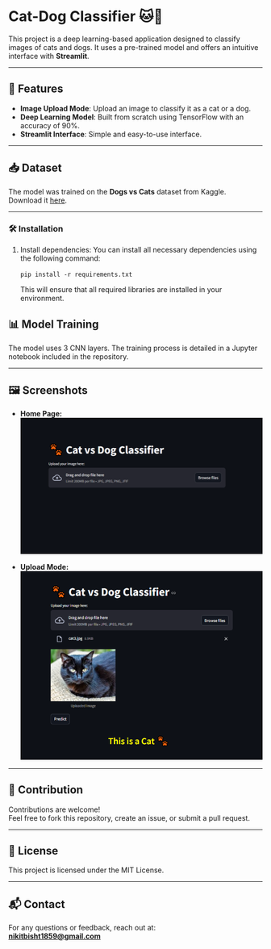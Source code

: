 # Cat-Dog Classifier 🐱🐶

This project is a deep learning-based application designed to classify images of cats and dogs. It uses a pre-trained model and offers an intuitive interface with **Streamlit**.

---

## 🚀 Features

- **Image Upload Mode**: Upload an image to classify it as a cat or a dog.  
- **Deep Learning Model**: Built from scratch using TensorFlow with an accuracy of 90%.  
- **Streamlit Interface**: Simple and easy-to-use interface.

---

## 📥 Dataset

The model was trained on the **Dogs vs Cats** dataset from Kaggle.  
Download it [here](https://www.kaggle.com/datasets/salader/dogs-vs-cats).

---

### 🛠 Installation

1. Install dependencies:
   You can install all necessary dependencies using the following command:

   `pip install -r requirements.txt`

   This will ensure that all required libraries are installed in your environment.

## 📊 Model Training
The model uses 3 CNN layers. The training process is detailed in a Jupyter notebook included in the repository.

---

## 🖼 Screenshots
- **Home Page:**
  ![Home Page](src/images/home_page.PNG)
  
- **Upload Mode:**
  ![Upload Mode](src/images/upload_mode.PNG)

---

## 🤝 Contribution
Contributions are welcome!  
Feel free to fork this repository, create an issue, or submit a pull request.

---

## 📜 License
This project is licensed under the MIT License.

---

## 📬 Contact
For any questions or feedback, reach out at:  
**nikitbisht1859@gmail.com**

